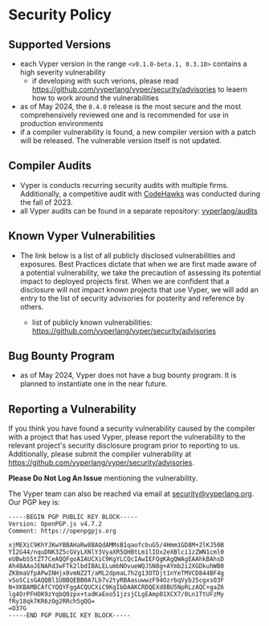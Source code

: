 # Security Policy

## Supported Versions

- each Vyper version in the range `<v0.1.0-beta.1, 0.3.10>` contains a high severity vulnerability
  - if developing with such verions, please read https://github.com/vyperlang/vyper/security/advisories to leaern how to work around the vulnerabilities
- as of May 2024, the `0.4.0` release is the most secure and the most comprehensively reviewed one and is recommended for use in production environments
- if a compiler vulnerability is found, a new compiler version with a patch will be released. The vulnerable version itself is not updated.

## Compiler Audits

- Vyper is conducts recurring security audits with multiple firms. Additionally, a competitive audit with [CodeHawks](https://www.codehawks.com/contests/cll5rujmw0001js08menkj7hc) was conducted during the fall of 2023.
- all Vyper audits can be found in a separate repository: [vyperlang/audits](https://github.com/vyperlang/audits)


## Known Vyper Vulnerabilities

- The link below is a list of all publicly disclosed vulnerabilities and exposures.
Best Practices dictate that when we are first made aware of a potential vulnerability,
we take the precaution of assessing its potential impact to deployed projects first.
When we are confident that a disclosure will not impact known projects that use Vyper,
we will add an entry to the list of security advisories for posterity and reference by others.

  - list of publicly known vulnerabilities: https://github.com/vyperlang/vyper/security/advisories


## Bug Bounty Program
- as of May 2024, Vyper does not have a bug bounty program. It is planned to instantiate one in the near future.

## Reporting a Vulnerability

If you think you have found a security vulnerability caused by the compiler with a project that has used Vyper,
please report the vulnerability to the relevant project's security disclosure program prior
to reporting to us. Additionally, please submit the compiler vulnerability at https://github.com/vyperlang/vyper/security/advisories.

**Please Do Not Log An Issue** mentioning the vulnerability.


The Vyper team can also be reached via email at security@vyperlang.org. Our PGP key is:
```
-----BEGIN PGP PUBLIC KEY BLOCK-----
Version: OpenPGP.js v4.7.2
Comment: https://openpgpjs.org

xjMEXiC9KhYJKwYBBAHaRw8BAQdAMMsB1qaofcbuG5/4Hmm1GD8M+2lKJ50B
YI2G44/nquDNK3Z5cGVyLXNlY3VyaXR5QHBtLm1lIDx2eXBlci1zZWN1cml0
eUBwbS5tZT7CeAQQFgoAIAUCXiC9KgYLCQcIAwIEFQgKAgQWAgEAAhkBAhsD
Ah4BAAoJENARd3wFTk2lbdIBALELumbNOvueWQJSN8g+AYmb2i2XGDkuhWB0
ZK8maVfpAPwINHjx8vmNZ2T/aML2dpmaL7h2g13OTDjt1nYeTMVCD844BF4g
vSoSCisGAQQBl1UBBQEBB0A7Lb7v2tyRBAasuwwzF94OzrbqVybJ5cgxsO3F
N+XKBAMBCAfCYQQYFggACQUCXiC9KgIbDAAKCRDQEXd8BU5NpRLzAQC+gaZ6
lg4OrPFHOK9zYqbQ0zpx+tadKaEoo51jzsjCLgEAmp01XCX7/0Ln1TtUFzMy
fRy18qk7KR6zOg2RRch5gQQ=
=O37G
-----END PGP PUBLIC KEY BLOCK-----
```
